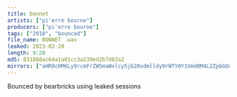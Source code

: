 ```yaml
---
title: bonnet
artists: ["pi'erre bourne"]
producers: ["pi'erre bourne"]
tags: ["2018", "bounced"]
file_name: BONNET .wav
leaked: 2023-02-28
length: 9:20
md5: 831868ac64a1a81cc3a239ed2b7d82a2
mirrors: ["aHR0cHM6Ly9rcmFrZW5maWxlcy5jb20vdmlldy9rWTY0Y1Vmd0M4L2ZpbGUuaHRtbA=="]
---
```

Bounced by bearbricks using leaked sessions
